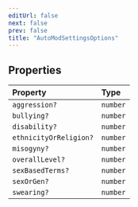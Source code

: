 ```yaml
---
editUrl: false
next: false
prev: false
title: "AutoModSettingsOptions"
---
```


## Properties

| Property | Type |
| :------ | :------ |
| `aggression?` | `number` |
| `bullying?` | `number` |
| `disability?` | `number` |
| `ethnicityOrReligion?` | `number` |
| `misogyny?` | `number` |
| `overallLevel?` | `number` |
| `sexBasedTerms?` | `number` |
| `sexOrGen?` | `number` |
| `swearing?` | `number` |
